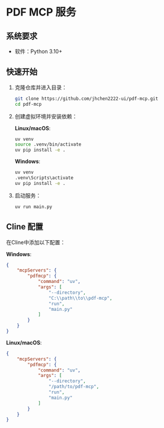 # PDF MCP 服务


## 系统要求

- 软件：Python 3.10+

## 快速开始

1. 克隆仓库并进入目录：
   ```bash
   git clone https://github.com/jhchen2222-ui/pdf-mcp.git
   cd pdf-mcp
   ```

2. 创建虚拟环境并安装依赖：
   
   **Linux/macOS**:
   ```bash
   uv venv
   source .venv/bin/activate
   uv pip install -e .
   ```
   
   **Windows**:
   ```bash
   uv venv
   .venv\Scripts\activate
   uv pip install -e .
   ```
3. 启动服务：
   ```bash
   uv run main.py
   ```

## Cline 配置

在Cline中添加以下配置：

**Windows**:
```json
{
    "mcpServers": {
        "pdfmcp": {
            "command": "uv",
            "args": [
                "--directory",
                "C:\\path\\to\\pdf-mcp",
                "run",
                "main.py"
            ]
        }
    }
}
```

**Linux/macOS**:
```json
{
    "mcpServers": {
        "pdfmcp": {
            "command": "uv",
            "args": [
                "--directory",
                "/path/to/pdf-mcp",
                "run",
                "main.py"
            ]
        }
    }
}
```
